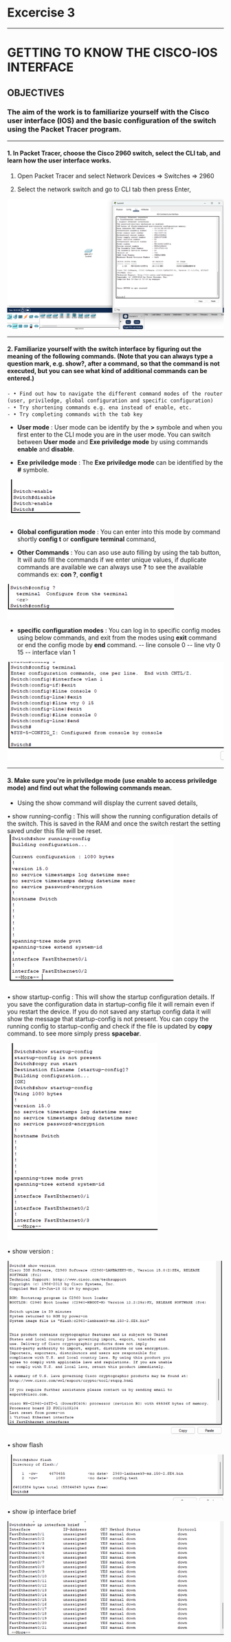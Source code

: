 # Excercise 3

---

# GETTING TO KNOW THE CISCO-IOS INTERFACE

## OBJECTIVES

### The aim of the work is to familiarize yourself with the Cisco user interface (IOS) and the basic configuration of the switch using the Packet Tracer program.

---

#### 1. In Packet Tracer, choose the Cisco 2960 switch, select the CLI tab, and learn how the user interface works.

1. Open Packet Tracer and select Network Devices => Switches => 2960

2. Select the network switch and go to CLI tab then press Enter,

![](Images/1.png)

---

#### 2. Familiarize yourself with the switch interface by figuring out the meaning of the following commands. (Note that you can always type a question mark, e.g. show?, after a command, so that the command is not executed, but you can see what kind of additional commands can be entered.)

    - • Find out how to navigate the different command modes of the router (user, priviledge, global configuration and specific configuration)
    - • Try shortening commands e.g. ena instead of enable, etc.
    - • Try completing commands with the tab key

- **User mode** : User mode can be identify by the **>** symbole and when you first enter to the CLI mode you are in the user mode. You can switch between **User mode** and **Exe priviledge mode** by using commands **enable** and **disable**.

- **Exe priviledge mode** : The **Exe priviledge mode** can be identified by the **#** symbole.

![](Images/2.png)

- **Global configuration mode** : You can enter into this mode by command shortly **config t** or **configure terminal** command,

- **Other Commands** : You can aso use auto filling by using the tab button, It will auto fill the commands if we enter unique values, if duplicate commands are available we can always use **?** to see the available commands ex: **con ?**, **config t**

![](Images/3.png)

- **specific configuration modes** : You can log in to specific config modes using below commands, and exit from the modes using **exit** command or end the config mode by **end** command.
  -- line console 0
  -- line vty 0 15
  -- interface vlan 1

![](Images/4.png)

---

#### 3. Make sure you're in priviledge mode (use enable to access priviledge mode) and find out what the following commands mean.

- Using the show command will display the current saved details,

• show running-config : This will show the running configuration details of the switch. This is saved in the RAM and once the switch restart the setting saved under this file will be reset.
![](Images/5.png)

• show startup-config : This will show the startup configuration details. If you save the configuration data in startup-config file it will remain even if you restart the device. If you do not saved any startup config data it will show the message that startup-config is not present. You can copy the running config to startup-config and check if the file is updated by **copy** command. to see more simply press **spacebar**.

![](Images/6.png)

• show version :

![](Images/7.png)

• show flash

![](Images/8.png)

• show ip interface brief

![](Images/9.png)
